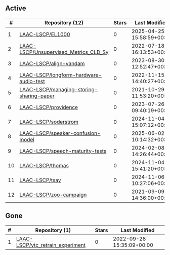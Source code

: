 ## Active
| # | Repository (12) | Stars | Last Modified |
| --- | --- | --- | --- |
| 1 | [LAAC-LSCP/EL1000](https://gin.g-node.org/LAAC-LSCP/EL1000) | 0 | 2025-04-25 15:58:59+00:00 |
| 2 | [LAAC-LSCP/Unsupervised_Metrics_CLD_Sy](https://gin.g-node.org/LAAC-LSCP/Unsupervised_Metrics_CLD_Sy) | 0 | 2022-07-18 16:13:53+00:00 |
| 3 | [LAAC-LSCP/align-vandam](https://gin.g-node.org/LAAC-LSCP/align-vandam) | 0 | 2023-08-30 12:52:47+00:00 |
| 4 | [LAAC-LSCP/longform-hardware-audio-test](https://gin.g-node.org/LAAC-LSCP/longform-hardware-audio-test) | 0 | 2022-11-15 14:40:27+00:00 |
| 5 | [LAAC-LSCP/managing-storing-sharing-paper](https://gin.g-node.org/LAAC-LSCP/managing-storing-sharing-paper) | 0 | 2021-10-29 11:53:20+00:00 |
| 6 | [LAAC-LSCP/providence](https://gin.g-node.org/LAAC-LSCP/providence) | 0 | 2023-07-26 09:40:19+00:00 |
| 7 | [LAAC-LSCP/soderstrom](https://gin.g-node.org/LAAC-LSCP/soderstrom) | 0 | 2024-11-04 15:07:12+00:00 |
| 8 | [LAAC-LSCP/speaker-confusion-model](https://gin.g-node.org/LAAC-LSCP/speaker-confusion-model) | 0 | 2025-06-02 10:14:32+00:00 |
| 9 | [LAAC-LSCP/speech-maturity-tests](https://gin.g-node.org/LAAC-LSCP/speech-maturity-tests) | 0 | 2024-02-08 14:26:44+00:00 |
| 10 | [LAAC-LSCP/thomas](https://gin.g-node.org/LAAC-LSCP/thomas) | 0 | 2024-11-04 15:41:20+00:00 |
| 11 | [LAAC-LSCP/tsay](https://gin.g-node.org/LAAC-LSCP/tsay) | 0 | 2024-11-06 10:27:06+00:00 |
| 12 | [LAAC-LSCP/zoo-campaign](https://gin.g-node.org/LAAC-LSCP/zoo-campaign) | 0 | 2021-09-09 14:36:00+00:00 |

## Gone
| # | Repository (1) | Stars | Last Modified |
| --- | --- | --- | --- |
| 1 | [LAAC-LSCP/vtc_retrain_experiment](https://gin.g-node.org/LAAC-LSCP/vtc_retrain_experiment) | 0 | 2022-09-28 15:35:09+00:00 |
